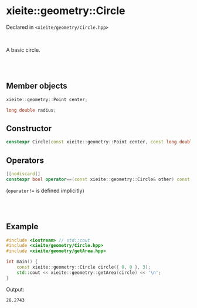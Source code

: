 # xieite::geometry::Circle
Declared in `<xieite/geometry/Circle.hpp>`

<br/>

A basic circle.

<br/><br/>

## Member objects
```cpp
xieite::geometry::Point center;
```
```cpp
long double radius;
```

## Constructor
```cpp
constexpr Circle(const xieite::geometry::Point center, const long double radius) noexcept;
```

## Operators
```cpp
[[nodiscard]]
constexpr bool operator==(const xieite::geometry::Circle& other) const noexcept;
```
(`operator!=` is defined implicitly)

<br/><br/>

## Example
```cpp
#include <iostream> // std::cout
#include <xieite/geometry/Circle.hpp>
#include <xieite/geometry/getArea.hpp>

int main() {
	const xieite::geometry::Circle circle({ 0, 0 }, 3);
	std::cout << xieite::geometry::getArea(circle) << '\n';
}
```
Output:
```
28.2743
```
